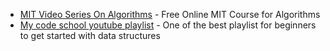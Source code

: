 - [MIT Video Series On Algorithms](https://ocw.mit.edu/courses/electrical-engineering-and-computer-science/6-046j-introduction-to-algorithms-sma-5503-fall-2005/video-lectures/) - Free Online MIT Course for Algorithms
- [My code school youtube playlist](https://www.youtube.com/playlist?list=PL2_aWCzGMAwI3W_JlcBbtYTwiQSsOTa6P&feature=view_all) - One of the best playlist for beginners to get started with data structures
